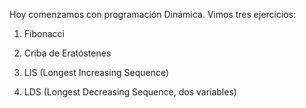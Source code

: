 Hoy comenzamos con programación Dinámica. Vimos tres ejercicios:

1. Fibonacci

2. Criba de Eratóstenes

3. LIS (Longest Increasing Sequence)

3. LDS (Longest Decreasing Sequence, dos variables)